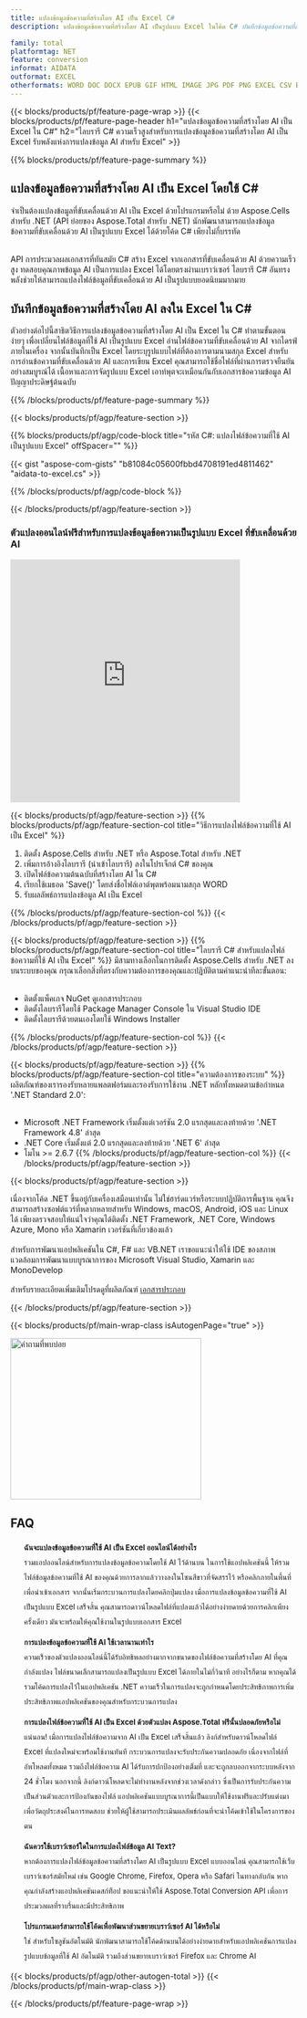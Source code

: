 ```yaml
---
title: แปลงข้อมูลข้อความที่สร้างโดย AI เป็น Excel C#
description: แปลงข้อมูลข้อความที่สร้างโดย AI เป็นรูปแบบ Excel ในโค้ด C# บันทึกข้อมูลข้อความที่สร้างโดย AI เป็น Excel โดยใช้ C#

family: total
platformtag: NET
feature: conversion
informat: AIDATA
outformat: EXCEL
otherformats: WORD DOC DOCX EPUB GIF HTML IMAGE JPG PDF PNG EXCEL CSV BMP EMF MD MHTML ODS SVG TIFF TSV XLS XLSB XLSM XLSX XLT XLTM XLTX POWERPOINT ODP POT POTM POTX PPS PPSM PPSX PPT PPTM PPTX
---
```

{{< blocks/products/pf/feature-page-wrap >}}
{{< blocks/products/pf/feature-page-header h1="แปลงข้อมูลข้อความที่สร้างโดย AI เป็น Excel ใน C#" h2="ไลบรารี C# ความเร็วสูงสำหรับการแปลงข้อมูลข้อความที่สร้างโดย AI เป็น Excel รับพลังแห่งการแปลงข้อมูล AI สำหรับ Excel" >}}

{{% blocks/products/pf/feature-page-summary %}}


<h2>แปลงข้อมูลข้อความที่สร้างโดย AI เป็น Excel โดยใช้ C#</h2>

จำเป็นต้องแปลงข้อมูลที่ขับเคลื่อนด้วย AI เป็น Excel ด้วยโปรแกรมหรือไม่ ด้วย Aspose.Cells สำหรับ .NET (API ย่อยของ Aspose.Total สำหรับ .NET) นักพัฒนาสามารถแปลงข้อมูลข้อความที่ขับเคลื่อนด้วย AI เป็นรูปแบบ Excel ได้ด้วยโค้ด C# เพียงไม่กี่บรรทัด<br /><br />

API การประมวลผลเอกสารที่ทันสมัย C# สร้าง Excel จากเอกสารที่ขับเคลื่อนด้วย AI ด้วยความเร็วสูง ทดสอบคุณภาพข้อมูล AI เป็นการแปลง Excel ได้โดยตรงผ่านเบราว์เซอร์ ไลบรารี C# อันทรงพลังช่วยให้สามารถแปลงไฟล์ข้อมูลที่ขับเคลื่อนด้วย AI เป็นรูปแบบยอดนิยมมากมาย

<h2>บันทึกข้อมูลข้อความที่สร้างโดย AI ลงใน Excel ใน C#</h2>

ตัวอย่างต่อไปนี้สาธิตวิธีการแปลงข้อมูลข้อความที่สร้างโดย AI เป็น Excel ใน C# ทำตามขั้นตอนง่ายๆ เพื่อเปลี่ยนไฟล์ข้อมูลที่ใช้ AI เป็นรูปแบบ Excel อ่านไฟล์ข้อความที่ขับเคลื่อนด้วย AI จากไดรฟ์ภายในเครื่อง จากนั้นบันทึกเป็น Excel โดยระบุรูปแบบไฟล์ที่ต้องการตามนามสกุล Excel สำหรับการอ่านข้อความที่ขับเคลื่อนด้วย AI และการเขียน Excel คุณสามารถใช้ชื่อไฟล์ที่ผ่านการตรวจยืนยันอย่างสมบูรณ์ได้ เนื้อหาและการจัดรูปแบบ Excel เอาท์พุตจะเหมือนกันกับเอกสารข้อความข้อมูล AI ปัญญาประดิษฐ์ต้นฉบับ

{{% /blocks/products/pf/feature-page-summary %}}

{{< blocks/products/pf/agp/feature-section >}}

{{% blocks/products/pf/agp/code-block title="รหัส C#: แปลงไฟล์ข้อความที่ใช้ AI เป็นรูปแบบ Excel" offSpacer="" %}}

{{< gist "aspose-com-gists" "b81084c05600fbbd4708191ed4811462" "aidata-to-excel.cs" >}}

{{% /blocks/products/pf/agp/code-block %}}

{{< /blocks/products/pf/agp/feature-section >}}

<div class="container-fluid agp-content bg-white aboutfile box-1 vh100 section nopbtm">
<div class=container>
<div class=row>
<div class="demobox tc col-md-12 padding-0">

<h3>ตัวแปลงออนไลน์ฟรีสำหรับการแปลงข้อมูลข้อความเป็นรูปแบบ Excel ที่ขับเคลื่อนด้วย AI</h3>

<iframe style="border: none; height: 426px;" scrolling="no" src="https://total-conversion-app-65z5r2lp.k8s.dynabic.com/?to=excel&from=txt" id="child-iframe" width="80%"></iframe>

</div></div>
</div></div>

{{< blocks/products/pf/agp/feature-section >}}
{{% blocks/products/pf/agp/feature-section-col title="วิธีการแปลงไฟล์ข้อความที่ใช้ AI เป็น Excel" %}}

1. ติดตั้ง Aspose.Cells สำหรับ .NET หรือ Aspose.Total สำหรับ .NET
1. เพิ่มการอ้างอิงไลบรารี (นำเข้าไลบรารี) ลงในโปรเจ็กต์ C# ของคุณ
1. เปิดไฟล์ข้อความต้นฉบับที่สร้างโดย AI ใน C#
1. เรียกใช้เมธอด 'Save()' โดยส่งชื่อไฟล์เอาต์พุตพร้อมนามสกุล WORD
1. รับผลลัพธ์การแปลงข้อมูล AI เป็น Excel

{{% /blocks/products/pf/agp/feature-section-col %}}
{{< /blocks/products/pf/agp/feature-section >}}

{{< blocks/products/pf/agp/feature-section >}}
{{% blocks/products/pf/agp/feature-section-col title="ไลบรารี C# สำหรับแปลงไฟล์ข้อความที่ใช้ AI เป็น Excel" %}}
มีสามทางเลือกในการติดตั้ง Aspose.Cells สำหรับ .NET ลงบนระบบของคุณ กรุณาเลือกสิ่งที่ตรงกับความต้องการของคุณและปฏิบัติตามคำแนะนำทีละขั้นตอน:<br /><br />

- ติดตั้งแพ็คเกจ NuGet ดูเอกสารประกอบ
- ติดตั้งไลบรารีโดยใช้ Package Manager Console ใน Visual Studio IDE
- ติดตั้งไลบรารีด้วยตนเองโดยใช้ Windows Installer

{{% /blocks/products/pf/agp/feature-section-col %}}
{{< /blocks/products/pf/agp/feature-section >}}

{{< blocks/products/pf/agp/feature-section >}}
{{% blocks/products/pf/agp/feature-section-col title="ความต้องการของระบบ" %}}
ผลิตภัณฑ์ของเรารองรับหลายแพลตฟอร์มและรองรับการใช้งาน .NET หลักทั้งหมดตามข้อกำหนด '.NET Standard 2.0':<br /><br />

- Microsoft .NET Framework เริ่มตั้งแต่เวอร์ชัน 2.0 แรกสุดและลงท้ายด้วย '.NET Framework 4.8' ล่าสุด
- .NET Core เริ่มตั้งแต่ 2.0 แรกสุดและลงท้ายด้วย '.NET 6' ล่าสุด
- โมโน >= 2.6.7
{{% /blocks/products/pf/agp/feature-section-col %}}
{{< /blocks/products/pf/agp/feature-section >}}

{{< blocks/products/pf/agp/feature-section >}}

เนื่องจากโค้ด .NET ขึ้นอยู่กับเครื่องเสมือนเท่านั้น ไม่ใช่ฮาร์ดแวร์หรือระบบปฏิบัติการพื้นฐาน คุณจึงสามารถสร้างซอฟต์แวร์ที่หลากหลายสำหรับ Windows, macOS, Android, iOS และ Linux ได้ เพียงตรวจสอบให้แน่ใจว่าคุณได้ติดตั้ง .NET Framework, .NET Core, Windows Azure, Mono หรือ Xamarin เวอร์ชันที่เกี่ยวข้องแล้ว<br /><br />
สำหรับการพัฒนาแอปพลิเคชันใน C#, F# และ VB.NET เราขอแนะนำให้ใช้ IDE ของสภาพแวดล้อมการพัฒนาแบบบูรณาการของ Microsoft Visual Studio, Xamarin และ MonoDevelop
<br /><br />
สำหรับรายละเอียดเพิ่มเติมโปรดดูที่ผลิตภัณฑ์ [เอกสารประกอบ](https://docs.aspose.com/total/net/)

{{< /blocks/products/pf/agp/feature-section >}}


{{< blocks/products/pf/main-wrap-class isAutogenPage="true" >}}

<style>.howtolist li{margin-right: 0!important;line-height: 26px;position: relative;margin-bottom: 10px;font-size: 13px;list-style-type: none;}</style>
<div class="col-md-12 tl bg-gray-dark howtolist section">
  <a class="anchor" name="faqpage"></a>
  <div class="container tl dflex" itemscope="" itemtype="https://schema.org/FAQPage">
      <div class="col-md-4 howtosectiongfx">
          <img class="social-panel-hide-on-mobile" src="https://www.groupdocs.cloud/templates/brand/images/groupdocs/conversion/groupdocs_conversion-brand.png" alt="คำถามที่พบบ่อย" width="335" height="283">
      </div>
      <div class="howtosection col-md-8">
          <div>
              <h2>FAQ</h2>
              <ul>
                  <li itemscope="" itemprop="mainEntity" itemtype="https://schema.org/Question">
                      <div>
                          <span itemprop="name"><b>ฉันจะแปลงข้อมูลข้อความที่ใช้ AI เป็น Excel ออนไลน์ได้อย่างไร</b></span>
                      </div>
                      <div itemscope="" itemprop="acceptedAnswer" itemtype="https://schema.org/Answer">
                          <span itemprop="text">รวมแอปออนไลน์สำหรับการแปลงข้อมูลข้อความโดยใช้ AI ไว้ด้านบน ในการใช้แอปพลิเคชันนี้ ให้รวมไฟล์ข้อมูลข้อความที่ใช้ AI ของคุณด้วยการลากแล้ววางลงในโซนสีขาวที่จัดสรรไว้ หรือคลิกภายในพื้นที่เพื่อนำเข้าเอกสาร จากนั้นเริ่มกระบวนการแปลงโดยคลิกปุ่มแปลง เมื่อการแปลงข้อมูลข้อความที่ใช้ AI เป็นรูปแบบ Excel เสร็จสิ้น คุณสามารถดาวน์โหลดไฟล์ที่แปลงแล้วได้อย่างง่ายดายด้วยการคลิกเพียงครั้งเดียว มันจะพร้อมให้คุณใช้งานในรูปแบบเอกสาร Excel</span>
                      </div>
                  </li>
                  <li itemscope="" itemprop="mainEntity" itemtype="https://schema.org/Question">
                      <div>
                          <span itemprop="name"><b>การแปลงข้อมูลข้อความที่ใช้ AI ใช้เวลานานเท่าไร</b></span>
                      </div>
                      <div itemscope="" itemprop="acceptedAnswer" itemtype="https://schema.org/Answer">
                          <span itemprop="text">ความเร็วของตัวแปลงออนไลน์นี้ได้รับอิทธิพลอย่างมากจากขนาดของไฟล์ข้อความที่สร้างโดย AI ที่คุณกำลังแปลง ไฟล์ขนาดเล็กสามารถแปลงเป็นรูปแบบ Excel ได้ภายในไม่กี่วินาที อย่างไรก็ตาม หากคุณได้รวมโค้ดการแปลงไว้ในแอปพลิเคชัน .NET ความเร็วในการแปลงจะถูกกำหนดโดยประสิทธิภาพการเพิ่มประสิทธิภาพแอปพลิเคชันของคุณสำหรับกระบวนการแปลง</span>
                      </div>
                  </li>
                  <li itemscope="" itemprop="mainEntity" itemtype="https://schema.org/Question">
                      <div>
                          <span itemprop="name"><b>การแปลงไฟล์ข้อความที่ใช้ AI เป็น Excel ด้วยตัวแปลง Aspose.Total ฟรีนั้นปลอดภัยหรือไม่</b></span>
                      </div>
                      <div itemscope="" itemprop="acceptedAnswer" itemtype="https://schema.org/Answer">
                          <span itemprop="text">แน่นอน! เมื่อการแปลงไฟล์ข้อความจาก AI เป็น Excel เสร็จสิ้นแล้ว ลิงก์สำหรับดาวน์โหลดไฟล์ Excel ที่แปลงใหม่จะพร้อมใช้งานทันที กระบวนการแปลงจะรับประกันความปลอดภัย เนื่องจากไฟล์ที่อัพโหลดทั้งหมด รวมถึงไฟล์ข้อความ AI ได้รับการปกป้องอย่างเต็มที่ และจะถูกลบออกจากระบบหลังจาก 24 ชั่วโมง นอกจากนี้ ลิงก์ดาวน์โหลดจะไม่ทำงานหลังจากช่วงเวลาดังกล่าว ซึ่งเป็นการรับประกันความเป็นส่วนตัวและการป้องกันของไฟล์ แอปพลิเคชันแบบบูรณาการนี้เป็นแบบให้ใช้งานฟรีและปรับแต่งมาเพื่อวัตถุประสงค์ในการทดสอบ ช่วยให้ผู้ใช้สามารถประเมินผลลัพธ์ก่อนที่จะนำโค้ดเข้าใช้ในโครงการของตน</span>
                      </div>
                  </li>                 
                  <li itemscope="" itemprop="mainEntity" itemtype="https://schema.org/Question">
                      <div>
                          <span itemprop="name"><b>ฉันควรใช้เบราว์เซอร์ใดในการแปลงไฟล์ข้อมูล AI Text?</b></span>
                      </div>
                      <div itemscope="" itemprop="acceptedAnswer" itemtype="https://schema.org/Answer">
                          <span itemprop="text">หากต้องการแปลงไฟล์ข้อมูลข้อความที่สร้างโดย AI เป็นรูปแบบ Excel แบบออนไลน์ คุณสามารถใช้เว็บเบราว์เซอร์สมัยใหม่ เช่น Google Chrome, Firefox, Opera หรือ Safari ในทางกลับกัน หากคุณกำลังสร้างแอปพลิเคชันเดสก์ท็อป ขอแนะนำให้ใช้ Aspose.Total Conversion API เพื่อการประมวลผลที่ราบรื่นและมีประสิทธิภาพ</span>
                      </div>
                  </li>
		 <li itemscope="" itemprop="mainEntity" itemtype="https://schema.org/Question">
                      <div>
                          <span itemprop="name"><b>โปรแกรมเมอร์สามารถใช้โค้ดเพื่อพัฒนาส่วนขยายเบราว์เซอร์ AI ได้หรือไม่</b></span>
                      </div>
                      <div itemscope="" itemprop="acceptedAnswer" itemtype="https://schema.org/Answer">
                          <span itemprop="text">ใช่ สำหรับโซลูชันอัตโนมัติ นักพัฒนาสามารถใช้โค้ดด้านบนได้อย่างง่ายดายสำหรับแอปพลิเคชันการแปลงรูปแบบข้อมูลที่ใช้ AI อัตโนมัติ รวมถึงส่วนขยายเบราว์เซอร์ Firefox และ Chrome AI</span>
                      </div>
                  </li>
              </ul>
          </div>
      </div>
  </div>

{{< blocks/products/pf/agp/other-autogen-total >}}
{{< /blocks/products/pf/main-wrap-class >}}

{{< /blocks/products/pf/feature-page-wrap >}}